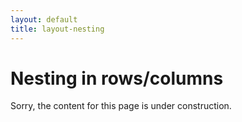 ```yaml
---
layout: default
title: layout-nesting
---
```


# Nesting in rows/columns

Sorry, the content for this page is under construction.
